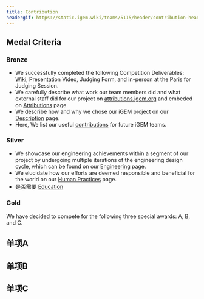 ```yaml
---
title: Contribution
headergif: https://static.igem.wiki/teams/5115/header/contribution-header.gif
---
```


## Medal Criteria

### Bronze

- We successfully completed the following Competition Deliverables: [Wiki](/fudan/), Presentation Video, Judging Form, and in-person at the Paris for Judging Session.
- We carefully describe what work our team members did and what external staff did for our project on [attributions.igem.org](https://attributions.igem.org?team=Fudan&year=2024) and embeded on [Attributions](/fudan/attributions/) page.
- We describe how and why we chose our iGEM project on our [Description](/fudan/description/) page.
- Here, We list our useful [contributions](#) for future iGEM teams.

### Silver

- We showcase our engineering achievements within a segment of our project by undergoing multiple iterations of the engineering design cycle, which can be found on our [Engineering](/fudan/engineering/) page.
- We elucidate how our efforts are deemed responsible and beneficial for the world on our [Human Practices](/fudan/human-practices/) page.
- 是否需要 [Education](/fudan/education/)

### Gold

We have decided to compete for the following three special awards: A, B, and C.

## 单项A

## 单项B

## 单项C
